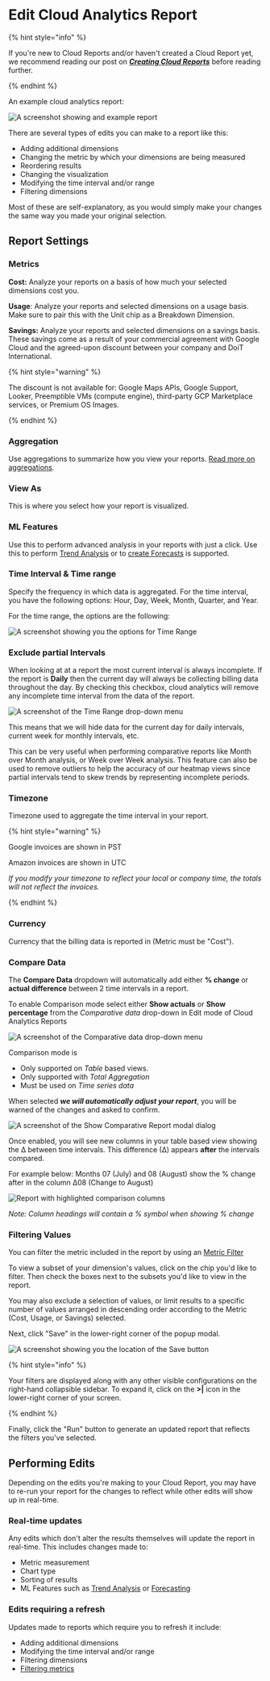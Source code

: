 # Edit Cloud Analytics Report

{% hint style="info" %}

If you're new to Cloud Reports and/or haven't created a Cloud Report yet, we recommend reading our post on [_**Creating Cloud Reports**_](create-cloud-report/) before reading further.

{% endhint %}

An example cloud analytics report:

![A screenshot showing and example report](../.gitbook/assets/cmp-example-report.png)

There are several types of edits you can make to a report like this:

* Adding additional dimensions
* Changing the metric by which your dimensions are being measured
* Reordering results
* Changing the visualization
* Modifying the time interval and/or range
* Filtering dimensions

Most of these are self-explanatory, as you would simply make your changes the same way you made your original selection.

## Report Settings

### Metrics

**Cost:** Analyze your reports on a basis of how much your selected dimensions cost you.

**Usage**: Analyze your reports and selected dimensions on a usage basis. Make sure to pair this with the Unit chip as a Breakdown Dimension.

**Savings:** Analyze your reports and selected dimensions on a savings basis. These savings come as a result of your commercial agreement with Google Cloud and the agreed-upon discount between your company and DoiT International.

{% hint style="warning" %}

<!-- textlint-disable max-comma -->
The discount is not available for: Google Maps APIs, Google Support, Looker, Preemptible VMs (compute engine), third-party GCP Marketplace services, or Premium OS Images.
<!-- textlint-enable -->

{% endhint %}

### Aggregation

Use aggregations to summarize how you view your reports. [Read more on aggregations](https://help.doit-intl.com/cloud-analytics/using-aggregations-in-cloud-reports).

### View As

This is where you select how your report is visualized.

### ML Features

Use this to perform advanced analysis in your reports with just a click. Use this to perform [Trend Analysis](https://help.doit-intl.com/cloud-analytics/trend-analysis) or to [create Forecasts](https://help.doit-intl.com/cloud-analytics/forecasting) is supported.

### Time Interval & Time range

<!-- textlint-disable max-comma -->
Specify the frequency in which data is aggregated. For the time interval, you have the following options: Hour, Day, Week, Month, Quarter, and Year.
<!-- textlint-enable -->

For the time range, the options are the following:

![A screenshot showing you the options for Time Range](../.gitbook/assets/cmp-time-range-options.png)

### Exclude partial Intervals

When looking at at a report the most current interval is always incomplete. If the report is **Daily** then the current day will always be collecting billing data throughout the day. By checking this checkbox, cloud analytics will remove any incomplete time interval from the data of the report.

![A screenshot of the Time Range drop-down menu](../.gitbook/assets/cmp-time-range-menu.png)

This means that we will hide data for the current day for daily intervals, current week for monthly intervals, etc.

This can be very useful when performing comparative reports like Month over Month analysis, or Week over Week analysis. This feature can also be used to remove outliers to help the accuracy of our heatmap views since partial intervals tend to skew trends by representing incomplete periods.

### Timezone

Timezone used to aggregate the time interval in your report.

{% hint style="warning" %}

Google invoices are shown in PST

Amazon invoices are shown in UTC

_If you modify your timezone to reflect your local or company time, the totals will not reflect the invoices._

{% endhint %}

### Currency

Currency that the billing data is reported in (Metric must be "Cost").

### Compare Data

The **Compare Data** dropdown will automatically add either **% change** or **actual difference** between 2 time intervals in a report.

To enable Comparison mode select either **Show actuals** or **Show percentage** from the _Comparative data_ drop-down in Edit mode of Cloud Analytics Reports

![A screenshot of the Comparative data drop-down menu](../.gitbook/assets/cmp-comparative-data-menu.png)

Comparison mode is

* Only supported on _Table_ based views.
* Only supported with _Total Aggregation_
* Must be used on _Time series data_

When selected _**we will automatically adjust your report**_, you will be warned of the changes and asked to confirm.

![A screenshot of the Show Comparative Report modal dialog](../.gitbook/assets/cmp-show-comparative-report-dialog.png)

Once enabled, you will see new columns in your table based view showing the &#x2206; between time intervals. This difference (&#x2206;) appears **after** the intervals compared.

For example below: Months 07 (July) and 08 (August) show the % change after in the column &#x2206;08 (Change to August)

![Report with highlighted comparison columns](../.gitbook/assets/cmp-report-highlighted-columns.png)

_Note: Column headings will contain a % symbol when showing % change_

### Filtering Values

You can filter the metric included in the report by using an [Metric Filter](metric-filters.md)

To view a subset of your dimension's values, click on the chip you'd like to filter. Then check the boxes next to the subsets you'd like to view in the report.

You may also exclude a selection of values, or limit results to a specific number of values arranged in descending order according to the Metric (Cost, Usage, or Savings) selected.

Next, click "Save" in the lower-right corner of the popup modal.

![A screenshot showing you the location of the Save button](../.gitbook/assets/cmp-cloudreports-filters.png)

{% hint style="info" %}

Your filters are displayed along with any other visible configurations on the right-hand collapsible sidebar. To expand it, click on the **>|** icon in the lower-right corner of your screen.

{% endhint %}

Finally, click the "Run" button to generate an updated report that reflects the filters you've selected.

## Performing Edits

Depending on the edits you're making to your Cloud Report, you may have to re-run your report for the changes to reflect while other edits will show up in real-time.

### Real-time updates

Any edits which don't alter the results themselves will update the report in real-time. This includes changes made to:

* Metric measurement
* Chart type
* Sorting of results
* ML Features such as [Trend Analysis](trend-analysis.md) or [Forecasting](forecasting.md)

### Edits requiring a refresh

Updates made to reports which require you to refresh it include:

* Adding additional dimensions
* Modifying the time interval and/or range
* Filtering dimensions
* [Filtering metrics](metric-filters.md)
